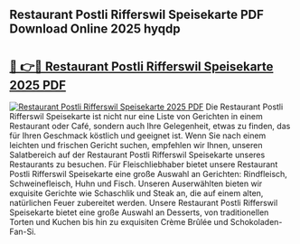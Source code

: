 ## Restaurant Postli Rifferswil Speisekarte PDF Download Online 2025 hyqdp

# <h2><a href="http://gc773r.nevu.top/?p=Restaurant+Postli+Rifferswil+Speisekarte">🔗 👉🔴 Restaurant Postli Rifferswil Speisekarte 2025 PDF</a></h2>

[![Restaurant Postli Rifferswil Speisekarte 2025 PDF](https://i.imgur.com/dBaPXMq.png)](http://gc773r.nevu.top/?p=Restaurant+Postli+Rifferswil+Speisekarte)
Die Restaurant Postli Rifferswil Speisekarte ist nicht nur eine Liste von Gerichten in einem Restaurant oder Café, sondern auch Ihre Gelegenheit, etwas zu finden, das für Ihren Geschmack köstlich und geeignet ist. Wenn Sie nach einem leichten und frischen Gericht suchen, empfehlen wir Ihnen, unseren Salatbereich auf der Restaurant Postli Rifferswil Speisekarte unseres Restaurants zu besuchen. Für Fleischliebhaber bietet unsere Restaurant Postli Rifferswil Speisekarte eine große Auswahl an Gerichten: Rindfleisch, Schweinefleisch, Huhn und Fisch. Unseren Auserwählten bieten wir exquisite Gerichte wie Schaschlik und Steak an, die auf einem alten, natürlichen Feuer zubereitet werden. Unsere Restaurant Postli Rifferswil Speisekarte bietet eine große Auswahl an Desserts, von traditionellen Torten und Kuchen bis hin zu exquisiten Crème Brûlée und Schokoladen-Fan-Si.

